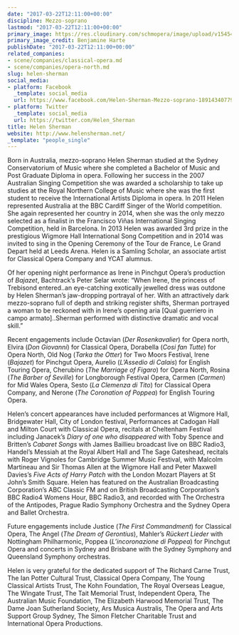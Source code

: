 ```yaml
---
date: "2017-03-22T12:11:00+00:00"
discipline: Mezzo-soprano
lastmod: "2017-03-22T12:11:00+00:00"
primary_image: https://res.cloudinary.com/schmopera/image/upload/v1545409169/media/webhook-uploads/1490184643491/2017-03-22---HelenShermanGreyscale.jpg.jpg
primary_image_credit: Benjamine Harte
publishDate: "2017-03-22T12:11:00+00:00"
related_companies:
- scene/companies/classical-opera.md
- scene/companies/opera-north.md
slug: helen-sherman
social_media:
- platform: Facebook
  _template: social_media
  url: https://www.facebook.com/Helen-Sherman-Mezzo-soprano-189143407798011/
- platform: Twitter
  _template: social_media
  url: https://twitter.com/Helen_Sherman
title: Helen Sherman
website: http://www.helensherman.net/
_template: "people_single"
---
```


Born in Australia, mezzo-soprano Helen Sherman studied at the Sydney Conservatorium of Music where she completed a Bachelor of Music and Post Graduate Diploma in opera. Following her success in the 2007 Australian Singing Competition she was awarded a scholarship to take up studies at the Royal Northern College of Music where she was the first student to receive the International Artists Diploma in opera. In 2011 Helen represented Australia at the BBC Cardiff Singer of the World competition. She again represented her country in 2014, when she was the only mezzo selected as a finalist in the Francisco Viñas International Singing Competition, held in Barcelona. In 2013 Helen was awarded 3rd prize in the prestigious Wigmore Hall International Song Competition and in 2014 was invited to sing in the Opening Ceremony of the Tour de France, Le Grand Depart held at Leeds Arena. Helen is a Samling Scholar, an associate artist for Classical Opera Company and YCAT alumnus.

Of her opening night performance as Irene in Pinchgut Opera’s production of *Bajazet*, Bachtrack’s Peter Selar wrote: “When Irene, the princess of Trebisond entered..an eye-catching exotically jewelled dress was outdone by Helen Sherman’s jaw-dropping portrayal of her. With an attractively dark mezzo-soprano full of depth and striking register shifts, Sherman portrayed a woman to be reckoned with in Irene’s opening aria [Qual guerriero in campo armato]..Sherman performed with distinctive dramatic and vocal skill.”

Recent engagements include Octavian (*Der Rosenkavalier*) for Opera north, Elvira (*Don Giovanni*) for Classical Opera, Dorabella (*Cosi fan Tutte*) for Opera North, Old Nog (*Tarka the Otter*) for Two Moors Festival, Irene (*Bajazet*) for Pinchgut Opera, Aurelio (*L’Assedio di Calais*) for English Touring Opera, Cherubino (*The Marriage of Figaro*) for Opera North, Rosina (*The Barber of Seville*) for Longborough Festival Opera, Carmen (*Carmen*) for Mid Wales Opera, Sesto (*La Clemenza di Tito*) for Classical Opera Company, and Nerone (*The Coronation of Poppea*) for English Touring Opera.

Helen’s concert appearances have included performances at Wigmore Hall, Bridgewater Hall, City of London festival, Performances at Cadogan Hall and Milton Court with Classical Opera, recitals at Cheltenham Festival including Janacek’s *Diary of one who disappeared* with Toby Spence and Britten’s *Cabaret Songs* with James Baillieu broadcast live on BBC Radio3, Handel’s Messiah at the Royal Albert Hall and The Sage Gateshead, recitals with Roger Vignoles for Cambridge Summer Music Festival, with Malcolm Martineau and Sir Thomas Allen at the Wigmore Hall and Peter Maxwell Davies’s *Five Acts of Harry Patch* with the London Mozart Players at St John’s Smith Square.  Helen has featured on the Australian Broadcasting Corporation’s ABC Classic FM and on British Broadcasting Corporation’s BBC Radio4 Womens Hour, BBC Radio3, and recorded with The Orchestra of the Antipodes, Prague Radio Symphony Orchestra and the Sydney Opera and Ballet Orchestra.

Future engagements include Justice (*The First Commandment*) for Classical Opera, The Angel (*The Dream of Gerontius*), Mahler’s *Rückert Lieder* with Nottingham Philharmonic, Poppea (*L’incoronazione di Poppea*) for Pinchgut Opera and concerts in Sydney and Brisbane with the Sydney Symphony and Queensland Symphony orchestras.

Helen is very grateful for the dedicated support of The Richard Carne Trust, The Ian Potter Cultural Trust, Classical Opera Company, The Young Classical Artists Trust, The Kohn Foundation, The Royal Overseas League, The Wingate Trust, The Tait Memorial Trust, Independent Opera, The Australian Music Foundation, The Elizabeth Harwood Memorial Trust, The Dame Joan Sutherland Society, Ars Musica Australis, The Opera and Arts Support Group Sydney, The Simon Fletcher Charitable Trust and International Opera Productions.
